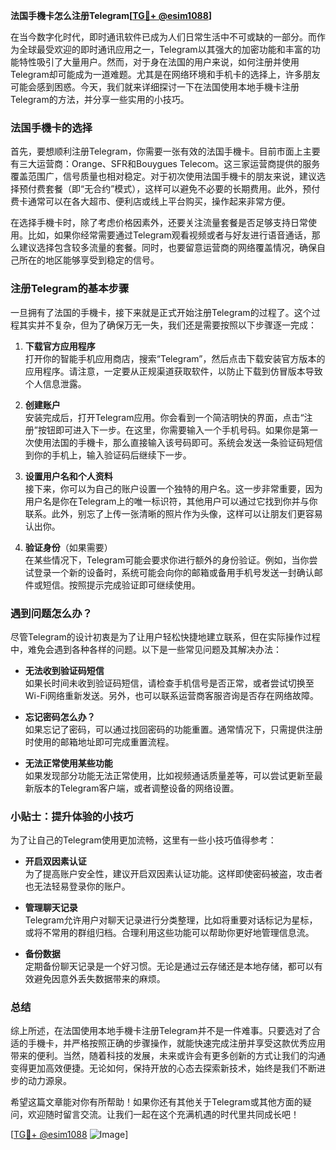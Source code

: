 **法国手機卡怎么注册Telegram[[TG💪+ @esim1088](https://t.me/s/esim1088)]**

在当今数字化时代，即时通讯软件已成为人们日常生活中不可或缺的一部分。而作为全球最受欢迎的即时通讯应用之一，Telegram以其强大的加密功能和丰富的功能特性吸引了大量用户。然而，对于身在法国的用户来说，如何注册并使用Telegram却可能成为一道难题。尤其是在网络环境和手机卡的选择上，许多朋友可能会感到困惑。今天，我们就来详细探讨一下在法国使用本地手機卡注册Telegram的方法，并分享一些实用的小技巧。

### 法国手機卡的选择

首先，要想顺利注册Telegram，你需要一张有效的法国手機卡。目前市面上主要有三大运营商：Orange、SFR和Bouygues Telecom。这三家运营商提供的服务覆盖范围广，信号质量也相对稳定。对于初次使用法国手機卡的朋友来说，建议选择预付费套餐（即“无合约”模式），这样可以避免不必要的长期费用。此外，预付费卡通常可以在各大超市、便利店或线上平台购买，操作起来非常方便。

在选择手機卡时，除了考虑价格因素外，还要关注流量套餐是否足够支持日常使用。比如，如果你经常需要通过Telegram观看视频或者与好友进行语音通话，那么建议选择包含较多流量的套餐。同时，也要留意运营商的网络覆盖情况，确保自己所在的地区能够享受到稳定的信号。

### 注册Telegram的基本步骤

一旦拥有了法国的手機卡，接下来就是正式开始注册Telegram的过程了。这个过程其实并不复杂，但为了确保万无一失，我们还是需要按照以下步骤逐一完成：

1. **下载官方应用程序**  
   打开你的智能手机应用商店，搜索“Telegram”，然后点击下载安装官方版本的应用程序。请注意，一定要从正规渠道获取软件，以防止下载到仿冒版本导致个人信息泄露。

2. **创建账户**  
   安装完成后，打开Telegram应用。你会看到一个简洁明快的界面，点击“注册”按钮即可进入下一步。在这里，你需要输入一个手机号码。如果你是第一次使用法国的手機卡，那么直接输入该号码即可。系统会发送一条验证码短信到你的手机上，输入验证码后继续下一步。

3. **设置用户名和个人资料**  
   接下来，你可以为自己的账户设置一个独特的用户名。这一步非常重要，因为用户名是你在Telegram上的唯一标识符，其他用户可以通过它找到你并与你联系。此外，别忘了上传一张清晰的照片作为头像，这样可以让朋友们更容易认出你。

4. **验证身份**（如果需要）  
   在某些情况下，Telegram可能会要求你进行额外的身份验证。例如，当你尝试登录一个新的设备时，系统可能会向你的邮箱或备用手机号发送一封确认邮件或短信。按照提示完成验证即可继续使用。

### 遇到问题怎么办？

尽管Telegram的设计初衷是为了让用户轻松快捷地建立联系，但在实际操作过程中，难免会遇到各种各样的问题。以下是一些常见问题及其解决办法：

- **无法收到验证码短信**  
  如果长时间未收到验证码短信，请检查手机信号是否正常，或者尝试切换至Wi-Fi网络重新发送。另外，也可以联系运营商客服咨询是否存在网络故障。

- **忘记密码怎么办？**  
  如果忘记了密码，可以通过找回密码的功能重置。通常情况下，只需提供注册时使用的邮箱地址即可完成重置流程。

- **无法正常使用某些功能**  
  如果发现部分功能无法正常使用，比如视频通话质量差等，可以尝试更新至最新版本的Telegram客户端，或者调整设备的网络设置。

### 小贴士：提升体验的小技巧

为了让自己的Telegram使用更加流畅，这里有一些小技巧值得参考：

- **开启双因素认证**  
  为了提高账户安全性，建议开启双因素认证功能。这样即使密码被盗，攻击者也无法轻易登录你的账户。

- **管理聊天记录**  
  Telegram允许用户对聊天记录进行分类整理，比如将重要对话标记为星标，或将不常用的群组归档。合理利用这些功能可以帮助你更好地管理信息流。

- **备份数据**  
  定期备份聊天记录是一个好习惯。无论是通过云存储还是本地存储，都可以有效避免因意外丢失数据带来的麻烦。

### 总结

综上所述，在法国使用本地手機卡注册Telegram并不是一件难事。只要选对了合适的手機卡，并严格按照正确的步骤操作，就能快速完成注册并享受这款优秀应用带来的便利。当然，随着科技的发展，未来或许会有更多创新的方式让我们的沟通变得更加高效便捷。无论如何，保持开放的心态去探索新技术，始终是我们不断进步的动力源泉。

希望这篇文章能对你有所帮助！如果你还有其他关于Telegram或其他方面的疑问，欢迎随时留言交流。让我们一起在这个充满机遇的时代里共同成长吧！

[[TG💪+ @esim1088](https://t.me/s/esim1088) ![Image](https://i.postimg.cc/4NQfJmqS/Snipaste-2025-05-13-00-14-12.png)]